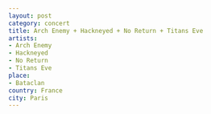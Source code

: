 ```yaml
---
layout: post
category: concert
title: Arch Enemy + Hackneyed + No Return + Titans Eve
artists: 
- Arch Enemy
- Hackneyed
- No Return
- Titans Eve
place: 
- Bataclan
country: France
city: Paris
---
```


